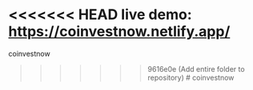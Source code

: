 <<<<<<< HEAD
live demo: https://coinvestnow.netlify.app/
=======
coinvestnow
>>>>>>> 9616e0e (Add entire folder to repository)
#   c o i n v e s t n o w  
 